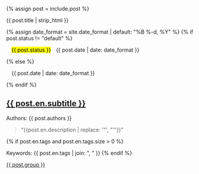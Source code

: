 {% assign post = include.post %}
    <a id="{{ post.id }}"></a>
    <article>
      <div>
        <p>{{ post.title | strip_html }}</p>
        {% assign date_format = site.date_format | default: "%B %-d, %Y" %}
        {% if post.status != "default" %}
        <p>&emsp;<mark>{{ post.status }}</mark>&emsp;<time datetime="{{ post.date }}">{{ post.date | date: date_format }}</time></p>
        {% else %}
        <p>&emsp;<time datetime="{{ post.date }}">{{ post.date | date: date_format }}</time></p>
        {% endif %}
      </div>
        <h2><a href="{{ post.credit }}" target="_blank"><div data-icon="ei-external-link" data-size="s"></div> {{ post.en.subtitle }}</a></h2>
      <p>Authors: {{ post.authors }}</p>
      <blockquote cite="{{ post.credit }}">
        <p class="content_en">“{{post.en.description | replace: '"', "'"}}”</p>
      </blockquote>
      {% if post.en.tags and post.en.tags.size > 0 %}
      <p>Keywords: {{ post.en.tags | join: ", " }}
      {% endif %}
      <a href="/studies_en_{{ post.group | downcase }}.html#{{ post.id }}"><div data-icon="ei-paperclip" data-size="s"></div> {{ post.group }}</a>
    </article>
